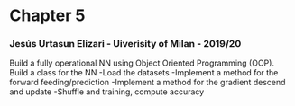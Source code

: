 # Chapter 5

### Jesús Urtasun Elizari - Uiverisity of Milan - 2019/20

Build a fully operational NN using Object Oriented Programming (OOP).
Build a class for the NN
-Load the datasets
-Implement a method for the forward feeding/prediction
-Implement a method for the gradient descend and update
-Shuffle and training, compute accuracy